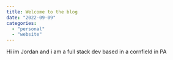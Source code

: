```yaml
---
title: Welcome to the blog
date: "2022-09-09"
categories:
  - "personal"
  - "website"
---
```

Hi im Jordan and i am a full stack dev based in a cornfield in PA